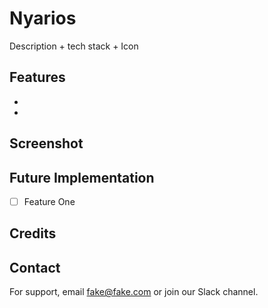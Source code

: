 # Nyarios
Description + tech stack + Icon

## Features

-
-

## Screenshot

## Future Implementation

- [ ] Feature One  
 
## Credits

## Contact

For support, email fake@fake.com or join our Slack channel.
